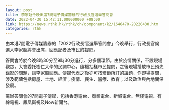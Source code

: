 ```yaml
---
layout: post
title: 李家超今晚出席7間電子傳媒籌辦的行政長官選舉答問會
date: 2022-04-30 15:42:11.000000000 +08:00
link: https://news.rthk.hk/rthk/ch/component/k2/1646470-20220430.htm
categories: rthk
---
```


由本港7間電子傳媒籌辦的「2022行政長官選舉答問會」今晚舉行，行政長官候選人李家超將會出席，回應記者及市民的提問。

答問會將於今晚8時30分至9時30分進行，分多個環節。由於疫情關係，不設現場觀眾，大會委托樹仁大學的民調中心，隨機抽樣市民提問，之後現場播放市民預先錄影的問題，讓李家超回應。傳媒代表之後亦可按環節所訂的議題，作即場提問，涉及範疇包括房屋、土地、經濟；疫情、民生、醫療、教育；以及政治與內地關係發展。

籌辦答問會的7間電子傳媒，包括香港電台、商業電台、新城電台、無綫電視、有線電視、鳳凰衛視及Now新聞台。
